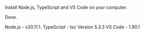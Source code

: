 Install Node.js, TypeScript and VS Code on your computer.

Done.

Node.js - v20.11.1.
TypeScript - tsc Version 5.3.3
VS Code - 1.90.1